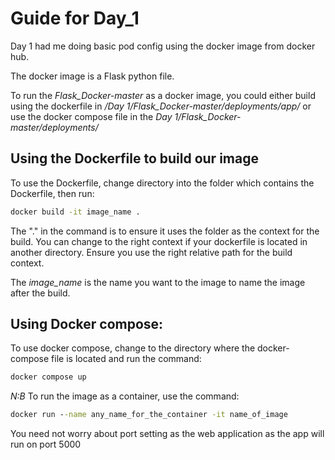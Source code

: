 # Guide for Day_1

Day 1 had me doing basic pod config using the docker image from docker hub.

The docker image is a Flask python file.

To run the *Flask_Docker-master* as a docker image, you could either build using the dockerfile in */Day 1/Flask_Docker-master/deployments/app/* or use the docker compose file in the *Day 1/Flask_Docker-master/deployments/*


## Using the Dockerfile to build our image

To use the Dockerfile, change directory into the folder which contains the Dockerfile, then run:

```cmd
docker build -it image_name .
```
The "." in the command is to ensure it uses the folder as the context for the build. You can change to the right context if your dockerfile is located in another directory. Ensure you use the right relative path for the build context.

The *image_name* is the name you want to the image to name the image after the build.

## Using Docker compose:

To use docker compose, change to the directory where the docker-compose file is located and run the command:
```cmd
docker compose up
```

_N:B_ To run the image as a container, use the command:
```cmd
docker run --name any_name_for_the_container -it name_of_image
```

You need not worry about port setting as the web application as the app will run on port 5000
